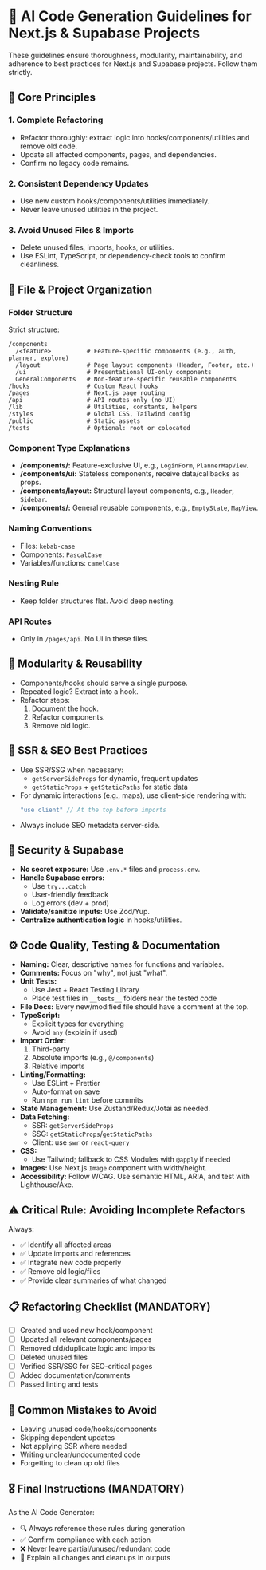# 🚀 AI Code Generation Guidelines for Next.js & Supabase Projects

These guidelines ensure thoroughness, modularity, maintainability, and adherence to best practices for Next.js and Supabase projects. Follow them strictly.

## 🧠 Core Principles

### 1. Complete Refactoring
- Refactor thoroughly: extract logic into hooks/components/utilities and remove old code.
- Update all affected components, pages, and dependencies.
- Confirm no legacy code remains.

### 2. Consistent Dependency Updates
- Use new custom hooks/components/utilities immediately.
- Never leave unused utilities in the project.

### 3. Avoid Unused Files & Imports
- Delete unused files, imports, hooks, or utilities.
- Use ESLint, TypeScript, or dependency-check tools to confirm cleanliness.

## 📁 File & Project Organization

### Folder Structure
Strict structure:

```
/components
  /<feature>          # Feature-specific components (e.g., auth, planner, explore)
  /layout             # Page layout components (Header, Footer, etc.)
  /ui                 # Presentational UI-only components
  GeneralComponents   # Non-feature-specific reusable components
/hooks                # Custom React hooks
/pages                # Next.js page routing
/api                  # API routes only (no UI)
/lib                  # Utilities, constants, helpers
/styles               # Global CSS, Tailwind config
/public               # Static assets
/tests                # Optional: root or colocated
```

### Component Type Explanations

- **/components/<feature>:**
  Feature-exclusive UI, e.g., `LoginForm`, `PlannerMapView`.
- **/components/ui:**
  Stateless components, receive data/callbacks as props.
- **/components/layout:**
  Structural layout components, e.g., `Header`, `Sidebar`.
- **/components/:**
  General reusable components, e.g., `EmptyState`, `MapView`.

### Naming Conventions
- Files: `kebab-case`
- Components: `PascalCase`
- Variables/functions: `camelCase`

### Nesting Rule
- Keep folder structures flat. Avoid deep nesting.

### API Routes
- Only in `/pages/api`. No UI in these files.

## 🧩 Modularity & Reusability

- Components/hooks should serve a single purpose.
- Repeated logic? Extract into a hook.
- Refactor steps:
  1. Document the hook.
  2. Refactor components.
  3. Remove old logic.

## 🎯 SSR & SEO Best Practices

- Use SSR/SSG when necessary:
  - `getServerSideProps` for dynamic, frequent updates
  - `getStaticProps` + `getStaticPaths` for static data
- For dynamic interactions (e.g., maps), use client-side rendering with:
  ```ts
  "use client" // At the top before imports
  ```
- Always include SEO metadata server-side.

## 🔐 Security & Supabase

- **No secret exposure:** Use `.env.*` files and `process.env`.
- **Handle Supabase errors:**
  - Use `try...catch`
  - User-friendly feedback
  - Log errors (dev + prod)
- **Validate/sanitize inputs:** Use Zod/Yup.
- **Centralize authentication logic** in hooks/utilities.

## ⚙️ Code Quality, Testing & Documentation

- **Naming:** Clear, descriptive names for functions and variables.
- **Comments:** Focus on "why", not just "what".
- **Unit Tests:**
  - Use Jest + React Testing Library
  - Place test files in `__tests__` folders near the tested code
- **File Docs:** Every new/modified file should have a comment at the top.
- **TypeScript:**
  - Explicit types for everything
  - Avoid `any` (explain if used)
- **Import Order:**
  1. Third-party
  2. Absolute imports (e.g., `@/components`)
  3. Relative imports
- **Linting/Formatting:**
  - Use ESLint + Prettier
  - Auto-format on save
  - Run `npm run lint` before commits
- **State Management:** Use Zustand/Redux/Jotai as needed.
- **Data Fetching:**
  - SSR: `getServerSideProps`
  - SSG: `getStaticProps`/`getStaticPaths`
  - Client: use `swr` or `react-query`
- **CSS:**
  - Use Tailwind; fallback to CSS Modules with `@apply` if needed
- **Images:** Use Next.js `Image` component with width/height.
- **Accessibility:** Follow WCAG. Use semantic HTML, ARIA, and test with Lighthouse/Axe.

## ⚠️ Critical Rule: Avoiding Incomplete Refactors

Always:
- ✅ Identify all affected areas
- ✅ Update imports and references
- ✅ Integrate new code properly
- ✅ Remove old logic/files
- ✅ Provide clear summaries of what changed


## 📋 Refactoring Checklist (MANDATORY)

- [ ] Created and used new hook/component
- [ ] Updated all relevant components/pages
- [ ] Removed old/duplicate logic and imports
- [ ] Deleted unused files
- [ ] Verified SSR/SSG for SEO-critical pages
- [ ] Added documentation/comments
- [ ] Passed linting and tests

## 🚩 Common Mistakes to Avoid

- Leaving unused code/hooks/components
- Skipping dependent updates
- Not applying SSR where needed
- Writing unclear/undocumented code
- Forgetting to clean up old files

## 🎖️ Final Instructions (MANDATORY)

As the AI Code Generator:
- 🔍 Always reference these rules during generation
- ✅ Confirm compliance with each action
- ❌ Never leave partial/unused/redundant code
- 📘 Explain all changes and cleanups in outputs

